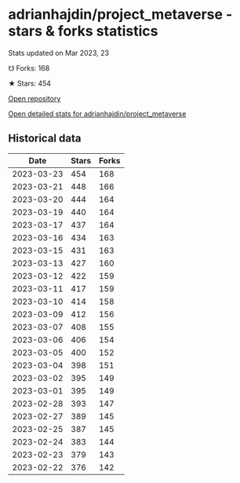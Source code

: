 # adrianhajdin/project_metaverse - stars & forks statistics

Stats updated on Mar 2023, 23

☋ Forks: 168

★ Stars: 454

[Open repository](https://github.com/adrianhajdin/project_metaverse)

[Open detailed stats for adrianhajdin/project_metaverse](https://reviewgithub.com/rep/adrianhajdin/project_metaverse)

## Historical data
| Date | Stars | Forks |
|------|-------|-------|
| 2023-03-23 | 454 | 168 | 
| 2023-03-21 | 448 | 166 | 
| 2023-03-20 | 444 | 164 | 
| 2023-03-19 | 440 | 164 | 
| 2023-03-17 | 437 | 164 | 
| 2023-03-16 | 434 | 163 | 
| 2023-03-15 | 431 | 163 | 
| 2023-03-13 | 427 | 160 | 
| 2023-03-12 | 422 | 159 | 
| 2023-03-11 | 417 | 159 | 
| 2023-03-10 | 414 | 158 | 
| 2023-03-09 | 412 | 156 | 
| 2023-03-07 | 408 | 155 | 
| 2023-03-06 | 406 | 154 | 
| 2023-03-05 | 400 | 152 | 
| 2023-03-04 | 398 | 151 | 
| 2023-03-02 | 395 | 149 | 
| 2023-03-01 | 395 | 149 | 
| 2023-02-28 | 393 | 147 | 
| 2023-02-27 | 389 | 145 | 
| 2023-02-25 | 387 | 145 | 
| 2023-02-24 | 383 | 144 | 
| 2023-02-23 | 379 | 143 | 
| 2023-02-22 | 376 | 142 | 


